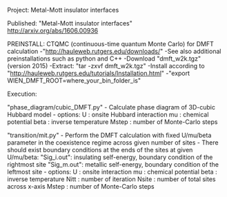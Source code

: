 Project: Metal-Mott insulator interfaces


Published:
    "Metal-Mott insulator interfaces"
    http://arxiv.org/abs/1606.00936

PREINSTALL:
    CTQMC (continuous-time quantum Monte Carlo) for DMFT calculation
        -"http://hauleweb.rutgers.edu/downloads/"
        -See also additional preinstallations such as python and C++
        -Download "dmft_w2k.tgz" (version 2015)
        -Extract:  "tar -zxvf dmft_w2k.tgz"
        -Install according to "http://hauleweb.rutgers.edu/tutorials/Installation.html"
        -"export WIEN_DMFT_ROOT=where_your_bin_folder_is"



Execution:

"phase_diagram/cubic_DMFT.py"
    - Calculate phase diagram of 3D-cubic Hubbard model
    - options:
        U   : onsite Hubbard interaction
        mu  : chemical potential
        beta    : inverse temperature
        Mstep   : number of Monte-Carlo steps

"transition/mit.py"
    - Perform the DMFT calculation with fixed U/mu/beta parameter in the coexistence regime across given number of sites
    - There should exist boundary conditions at the ends of the sites at given U/mu/beta:
        "Sig_i.out": insulating self-energy, boundary condition of the rightmost site
        "Sig_m.out": metallic self-energy, boundary condition of the leftmost site
    - options:
        U : onsite interaction
        mu : chemical potential
        beta : inverse temperature
        Nitt : number of iteration
        Nsite : number of total sites across x-axis
        Mstep : number of Monte-Carlo steps
        
